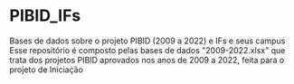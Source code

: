 # PIBID_IFs
Bases de dados sobre o projeto PIBID (2009 a 2022) e IFs e seus campus
Esse repositório é composto pelas bases de dados "2009-2022.xlsx" que trata dos projetos PIBID aprovados nos anos de 2009 a 2022, feita para o projeto de Iniciação 
